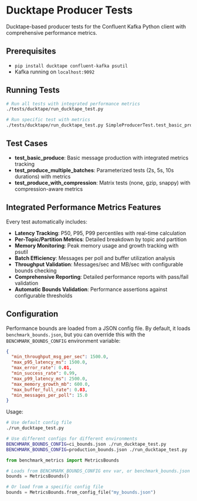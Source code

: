 # Ducktape Producer Tests

Ducktape-based producer tests for the Confluent Kafka Python client with comprehensive performance metrics.

## Prerequisites

- `pip install ducktape confluent-kafka psutil`
- Kafka running on `localhost:9092`

## Running Tests

```bash
# Run all tests with integrated performance metrics
./tests/ducktape/run_ducktape_test.py

# Run specific test with metrics
./tests/ducktape/run_ducktape_test.py SimpleProducerTest.test_basic_produce
```

## Test Cases

- **test_basic_produce**: Basic message production with integrated metrics tracking
- **test_produce_multiple_batches**: Parameterized tests (2s, 5s, 10s durations) with metrics
- **test_produce_with_compression**: Matrix tests (none, gzip, snappy) with compression-aware metrics

## Integrated Performance Metrics Features

Every test automatically includes:

- **Latency Tracking**: P50, P95, P99 percentiles with real-time calculation
- **Per-Topic/Partition Metrics**: Detailed breakdown by topic and partition
- **Memory Monitoring**: Peak memory usage and growth tracking with psutil
- **Batch Efficiency**: Messages per poll and buffer utilization analysis
- **Throughput Validation**: Messages/sec and MB/sec with configurable bounds checking
- **Comprehensive Reporting**: Detailed performance reports with pass/fail validation
- **Automatic Bounds Validation**: Performance assertions against configurable thresholds

## Configuration

Performance bounds are loaded from a JSON config file. By default, it loads `benchmark_bounds.json`, but you can override this with the `BENCHMARK_BOUNDS_CONFIG` environment variable:

```json
{
  "min_throughput_msg_per_sec": 1500.0,
  "max_p95_latency_ms": 1500.0,
  "max_error_rate": 0.01,
  "min_success_rate": 0.99,
  "max_p99_latency_ms": 2500.0,
  "max_memory_growth_mb": 600.0,
  "max_buffer_full_rate": 0.03,
  "min_messages_per_poll": 15.0
}
```

Usage:
```bash
# Use default config file
./run_ducktape_test.py

# Use different configs for different environments
BENCHMARK_BOUNDS_CONFIG=ci_bounds.json ./run_ducktape_test.py
BENCHMARK_BOUNDS_CONFIG=production_bounds.json ./run_ducktape_test.py
```

```python
from benchmark_metrics import MetricsBounds

# Loads from BENCHMARK_BOUNDS_CONFIG env var, or benchmark_bounds.json if not set
bounds = MetricsBounds()

# Or load from a specific config file
bounds = MetricsBounds.from_config_file("my_bounds.json")
```